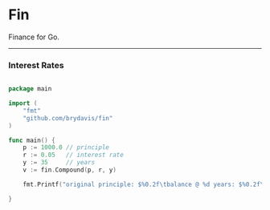 # Fin

Finance for Go.

---
### Interest Rates

```go 

package main

import (
	"fmt"
	"github.com/brydavis/fin"
)

func main() {
	p := 1000.0 // principle
	r := 0.05   // interest rate
	y := 35     // years
	v := fin.Compound(p, r, y)

	fmt.Printf("original principle: $%0.2f\tbalance @ %d years: $%0.2f\n", p, y, v) // 5516.015368

}



```

